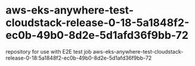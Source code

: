 # aws-eks-anywhere-test-cloudstack-release-0-18-5a1848f2-ec0b-49b0-8d2e-5d1afd36f9bb-72
repository for use with E2E test job aws-eks-anywhere-test-cloudstack-release-0-18:5a1848f2-ec0b-49b0-8d2e-5d1afd36f9bb-72
